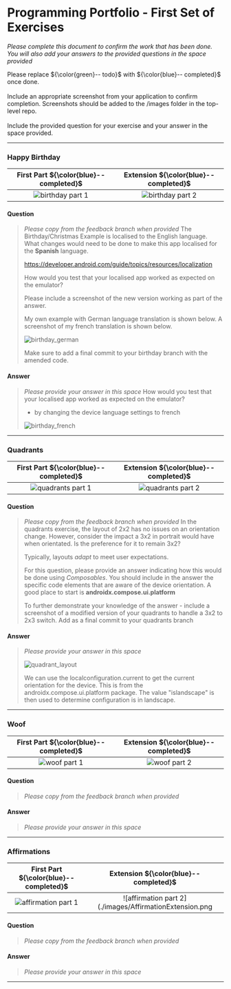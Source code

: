 # Programming Portfolio - First Set of Exercises

*Please complete this document to confirm the work that has been done. You will also add your answers to the provided 
questions in the space provided*

Please replace ${\color{green}-- todo}$ with ${\color{blue}-- completed}$ once done.\
\
Include an appropriate screenshot from your application to confirm completion. Screenshots should be added to 
the /images folder in the top-level repo.\
\
Include the provided question for your exercise and your answer in the space provided.

---

### Happy Birthday ###

| **First Part ${\color{blue}-- completed}$** |     **Extension ${\color{blue}-- completed}$**     |
|:-------------------------------------------:|:--------------------------------------------------:|
| ![birthday part 1](./images/Birthday1.png)  | ![birthday part 2](./images/birthdayExtension.png) |


#### Question ####
> *Please copy from the feedback branch when provided*
>  The Birthday/Christmas Example is localised to the English language. What changes would need to be done
> to make this app localised for the **Spanish** language.
>
> https://developer.android.com/guide/topics/resources/localization
>
> How would you test that your localised app worked as expected on the emulator?
> 
>
> Please include a screenshot of the new version working as part of the answer.
>
> My own example with German language translation is shown below.
> A screenshot of my french translation is shown below.
>
>  ![birthday_german](images/FrenchChristmas.png)
>
> Make sure to add a final commit to your birthday branch with the amended code.

>  
>  

#### Answer ####
> *Please provide your answer in this space*
> How would you test that your localised app worked as expected on the emulator?
> - by changing the device language settings to french
> 
> ![birthday_french](images/FrenchChristmas.png)
> 

---
### Quadrants ###

|     **First Part ${\color{blue}-- completed}$**     |     **Extension ${\color{blue}-- completed}$**      |
|:---------------------------------------------------:|:---------------------------------------------------:|
| ![quadrants part 1](./images/quadrantFirstTask.png) | ![quadrants part 2](./images/quadrantExtension.png) |


#### Question ####
> *Please copy from the feedback branch when provided*
>  In the quadrants exercise, the layout of 2x2 has no issues on an orientation change.
> However, consider the impact a 3x2 in portrait would have when orientated.
> Is the preference for it to remain 3x2?
>
> Typically, layouts *adapt* to meet user expectations.
>
>  
>
> For this question, please provide an answer indicating how this would be done using *Composables*.
> You should include in the answer the specific code elements that are aware of the device orientation.
> A good place to start is **androidx.compose.ui.platform**
>
> To further demonstrate your knowledge of the answer - include a screenshot of a modified version
> of your quadrants to handle a 3x2 to 2x3 switch. Add as a final commit to your quadrants branch
>  
>  

#### Answer ####
> *Please provide your answer in this space*
> 
> ![quadrant_layout](images/quadrantquestion.png)
> 
> We can use the localconfiguration.current to get the current orientation for the device. This is
> from the androidx.compose.ui.platform package. The value "islandscape" is then used to determine 
> configuration is in landscape. 
> 

---

### Woof ###

| **First Part ${\color{blue}-- completed}$** |    **Extension ${\color{blue}-- completed}$**     |
|:-------------------------------------------:|:-------------------------------------------------:|
|      ![woof part 1](./images/Woof.jpg)      | ![woof part 2](./images/Extension_Woof_Light.jpg) |


#### Question ####
> *Please copy from the feedback branch when provided*
>  
>  
>  

#### Answer ####
> *Please provide your answer in this space*
> 
> 
> 
> 

---

### Affirmations ###

|        **First Part ${\color{blue}-- completed}$**         |       **Extension ${\color{blue}-- completed}$**        |
|:----------------------------------------------------------:|:-------------------------------------------------------:|
| ![affirmation part 1](./images/affirmation_first_part.png) | ![affirmation part 2](./images/AffirmationExtension.png |


#### Question ####
> *Please copy from the feedback branch when provided*
>  
>  
>  

#### Answer ####
> *Please provide your answer in this space*
> 
> 
> 
> 

---


